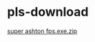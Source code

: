# pls-download
[super ashton fps.exe.zip](https://github.com/lolfood1533/pls-download/files/6368834/super.ashton.fps.exe.zip)
